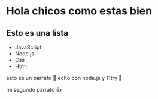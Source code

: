 # Hola chicos como estas bien 

## Esto es una lista 

- JavaScript
- Node.js
- Css
- Html

esto es un párrafo 🥇 echo con node.js y  11try 💯

mi segundo párrafo 👍




